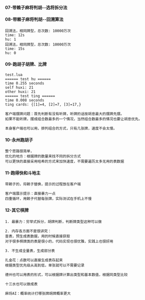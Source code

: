 

#### 07-带赖子麻将判胡--选将拆分法

#### 08-带赖子麻将判胡--回溯算法

```
回溯法，相同牌型，总次数: 10000万次
time: 12s
hu: 1
回溯法，相同牌型，总次数: 10000万次
time: 15s
hu: 0
```

#### 09-跑胡子胡牌、比牌

```
test.lua
====== test hu ======
time 0.255 seconds
self huxi: 21
other huxi: 21
====== test ting ======
time 0.008 seconds
ting cards: {[1]=4, [2]=7, [3]=17,}
```

```
客户端摆牌问题：首先判断有没有听牌，听牌的话按胡息最大的摆牌先摆。
如果不能听牌，摆成组合数最多的一个情况，当然组合数最多的情况也要让胡息优先。

本身客户端也可以用，排列组合的方式，只有几张牌，速度不会太慢。
```

#### 10-永州跑胡子

```
整个思路很简单，
优化的地方：根据牌的数量来找不同的拆分方式
可以更快的直接采用哈希的方式来加快速度，不需要遍历太多无用的表数据
```

#### 11-跑得快和斗地主

```
带赖子的，将赖子替换，提示的过程放在客户端

客户端展示提示：直接暴力一点
四重循环，用赖子代替每张牌，实际测试在手机上不慢
```

#### 12-其它棋牌

```
1. 最暴力：穷举式拆分，胡牌判断，判断牌类型这种可以做

2. 内存各方面不是很讲究：
查表，预生成表数据，用的时候直接获取
对于很多棋牌类的表是很小的，代码实现也很优雅，实践上也很好用

3. 不生成全量表，生成部分表

扎金花：点数可以直接生成表存起来
根据类型优先级从高到低，单张就可以不需要记录

德州也可以用表的形式，可以根据牌计算出类型和基本数值，根据同类型比较

十三水也可以做成表

麻将AI：概率统计打哪张牌胡牌概率更大
```
